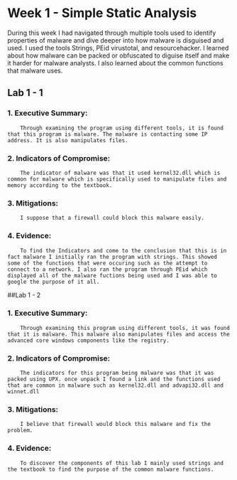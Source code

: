 # Week 1 - Simple Static Analysis

During this week I had navigated through multiple tools used to identify properties of malware and dive deeper into how malware is disguised and used. I used the tools Strings, PEid virustotal, and resourcehacker. I learned about how malware can be packed or obfuscated to diguise itself and make it harder for malware analysts. I also learned about the common functions that malware uses.

## Lab 1 - 1

### 1. Executive Summary:
        Through examining the program using different tools, it is found that this program is malware. The malware is contacting some IP address. It is also manipulates files.
### 2. Indicators of Compromise:
        The indicator of malware was that it used kernel32.dll which is common for malware which is specifically used to manipulate files and memory according to the textbook.
### 3. Mitigations:
        I suppose that a firewall could block this malware easily.
### 4. Evidence:
        To find the Indicators and come to the conclusion that this is in fact malware I initially ran the program with strings. This showed some of the functions that were occuring such as the attempt to connect to a network. I also ran the program through PEid which displayed all of the malware fuctions being used and I was able to google the purpose of it all.

##Lab 1 - 2

### 1. Executive Summary:
        Through examining this program using different tools, it was found that it is malware. This malware also manipulates files and access the advanced core windows components like the registry.

### 2. Indicators of Compromise:
        The indicators for this program being malware was that it was packed using UPX. once unpack I found a link and the functions used that are common in malware such as kernel32.dll and advapi32.dll and winnet.dll
### 3. Mitigations:
        I believe that firewall would block this malware and fix the problem.
### 4. Evidence:
        To discover the components of this lab I mainly used strings and the textbook to find the purpose of the common malware functions.
